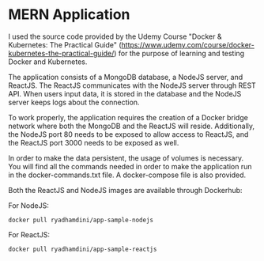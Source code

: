 # MERN Application 

I used the source code provided by the Udemy Course "Docker & Kubernetes: The Practical Guide" (https://www.udemy.com/course/docker-kubernetes-the-practical-guide/) for the purpose of learning and testing Docker and Kubernetes.

The application consists of a MongoDB database, a NodeJS server, and ReactJS. The ReactJS communicates with the NodeJS server through REST API. When users input data, it is stored in the database and the NodeJS server keeps logs about the connection.

To work properly, the application requires the creation of a Docker bridge network where both the MongoDB and the ReactJS will reside. Additionally, the NodeJS port 80 needs to be exposed to allow access to ReactJS, and the ReactJS port 3000 needs to be exposed as well.

In order to make the data persistent, the usage of volumes is necessary.
You will find all the commands needed in order to make the application run in the docker-commands.txt file. 
A docker-compose file is also provided.

Both the ReactJS and NodeJS images are available through Dockerhub:

For NodeJS:

```docker pull ryadhamdini/app-sample-nodejs```

For ReactJS:

```docker pull ryadhamdini/app-sample-reactjs```


